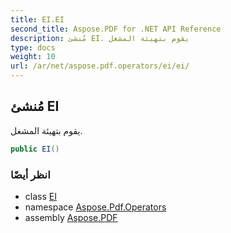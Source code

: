```yaml
---
title: EI.EI
second_title: Aspose.PDF for .NET API Reference
description: مُنشئ EI. يقوم بتهيئة المشغل
type: docs
weight: 10
url: /ar/net/aspose.pdf.operators/ei/ei/
---
```

## مُنشئ EI

يقوم بتهيئة المشغل.

```csharp
public EI()
```

### انظر أيضًا

* class [EI](../)
* namespace [Aspose.Pdf.Operators](../../../aspose.pdf.operators/)
* assembly [Aspose.PDF](../../../)